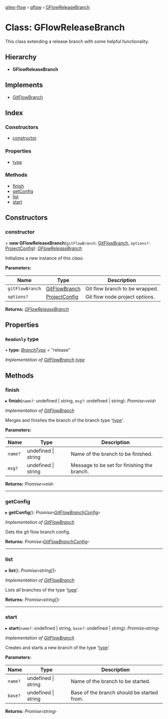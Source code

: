 [gitex-flow](../README.md) › [gflow](../modules/gflow.md) › [GFlowReleaseBranch](gflow.gflowreleasebranch.md)

# Class: GFlowReleaseBranch

This class extending a release branch with some helpful functionality.

## Hierarchy

* **GFlowReleaseBranch**

## Implements

* [GitFlowBranch](../interfaces/api.gitflowbranch.md)

## Index

### Constructors

* [constructor](gflow.gflowreleasebranch.md#constructor)

### Properties

* [type](gflow.gflowreleasebranch.md#readonly-type)

### Methods

* [finish](gflow.gflowreleasebranch.md#finish)
* [getConfig](gflow.gflowreleasebranch.md#getconfig)
* [list](gflow.gflowreleasebranch.md#list)
* [start](gflow.gflowreleasebranch.md#start)

## Constructors

###  constructor

\+ **new GFlowReleaseBranch**(`gitFlowBranch`: [GitFlowBranch](../interfaces/api.gitflowbranch.md), `options?`: [ProjectConfig](../interfaces/tools.projectconfig.md)): *[GFlowReleaseBranch](gflow.gflowreleasebranch.md)*

Initializes a new instance of this class.

**Parameters:**

Name | Type | Description |
------ | ------ | ------ |
`gitFlowBranch` | [GitFlowBranch](../interfaces/api.gitflowbranch.md) | Git flow branch to be wrapped. |
`options?` | [ProjectConfig](../interfaces/tools.projectconfig.md) | Git flow node project options.  |

**Returns:** *[GFlowReleaseBranch](gflow.gflowreleasebranch.md)*

## Properties

### `Readonly` type

• **type**: *[BranchType](../modules/api.md#branchtype)* = "release"

*Implementation of [GitFlowBranch](../interfaces/api.gitflowbranch.md).[type](../interfaces/api.gitflowbranch.md#readonly-type)*

## Methods

###  finish

▸ **finish**(`name?`: undefined | string, `msg?`: undefined | string): *Promise‹void›*

*Implementation of [GitFlowBranch](../interfaces/api.gitflowbranch.md)*

Merges and finishes the branch of the branch type '[type](gflow.gflowreleasebranch.md#readonly-type)'.

**Parameters:**

Name | Type | Description |
------ | ------ | ------ |
`name?` | undefined &#124; string | Name of the branch to be finished. |
`msg?` | undefined &#124; string | Message to be set for finishing the branch.  |

**Returns:** *Promise‹void›*

___

###  getConfig

▸ **getConfig**(): *Promise‹[GitFlowBranchConfig](../interfaces/api.gitflowbranchconfig.md)›*

*Implementation of [GitFlowBranch](../interfaces/api.gitflowbranch.md)*

Gets the git flow branch config.

**Returns:** *Promise‹[GitFlowBranchConfig](../interfaces/api.gitflowbranchconfig.md)›*

___

###  list

▸ **list**(): *Promise‹string[]›*

*Implementation of [GitFlowBranch](../interfaces/api.gitflowbranch.md)*

Lists all branches of the type '[type](gflow.gflowreleasebranch.md#readonly-type)'.

**Returns:** *Promise‹string[]›*

___

###  start

▸ **start**(`name?`: undefined | string, `base?`: undefined | string): *Promise‹string›*

*Implementation of [GitFlowBranch](../interfaces/api.gitflowbranch.md)*

Creates and starts a new branch of the type '[type](gflow.gflowreleasebranch.md#readonly-type)'.

**Parameters:**

Name | Type | Description |
------ | ------ | ------ |
`name?` | undefined &#124; string | Name of the branch to be started. |
`base?` | undefined &#124; string | Base of the branch should be started from.  |

**Returns:** *Promise‹string›*

